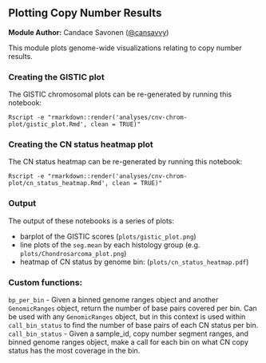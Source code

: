 ## Plotting Copy Number Results

**Module Author:** Candace Savonen ([@cansavvy](https://www.github.com/cansavvy))

This module plots genome-wide visualizations relating to copy number results.

### Creating the GISTIC plot

The GISTIC chromosomal plots can be re-generated by running this notebook:

```
Rscript -e "rmarkdown::render('analyses/cnv-chrom-plot/gistic_plot.Rmd', clean = TRUE)"
```

### Creating the CN status heatmap plot

The CN status heatmap can be re-generated by running this notebook:

```
Rscript -e "rmarkdown::render('analyses/cnv-chrom-plot/cn_status_heatmap.Rmd', clean = TRUE)"
```

### Output

The output of these notebooks is a series of plots:
- barplot of the GISTIC scores (`plots/gistic_plot.png`)
- line plots of the `seg.mean` by each histology group (e.g. `plots/Chondrosarcoma_plot.png`)
- heatmap of CN status by genome bin: (`plots/cn_status_heatmap.pdf`)

### Custom functions:
`bp_per_bin` - Given a binned genome ranges object and another `GenomicRanges` object, return the number of base pairs covered per bin. 
Can be used with any `GenomicRanges` object, but in this context is used within `call_bin_status` to find the number of base pairs of each CN status per bin.   
`call_bin_status` - Given a sample_id, copy number segment ranges, and binned genome ranges object, make a call for each bin on what CN copy status has the most coverage in the bin.
